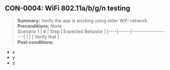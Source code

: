 ## **CON-0004:** WiFi 802.11a/b/g/n testing  
> **Summary:** Verify the app is working using older WiFi network.  <br>
**Preconditions:** _None_  
Scenario 1 
 | \# | Step | Expected Behavior | 
 |----|------|-------------------| 
 |    |      | Verify that       | 
<br>**Post-conditions:**  
 - x  
 - y  
 - z  
